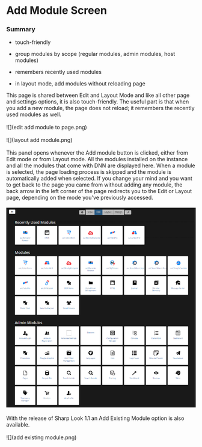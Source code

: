 # Add Module Screen


### Summary

* touch-friendly

* group modules by scope (regular modules, admin modules, host modules)

* remembers recently used modules

* in layout mode, add modules without reloading page

This page is shared between Edit and Layout Mode and like all other page and settings options, it is also touch-friendly. The useful part is that when you add a new module, the page does not reload; it remembers the recently used modules as well.
<br />
<br />
![](edit add module to page.png)
<br />
<br />
![](layout add module.png)
<br />
<br />
This panel opens whenever the Add module button is clicked, either from Edit mode or from Layout mode. All the modules installed on the instance and all the modules that come with DNN are displayed here. When a module is selected, the page loading process is skipped and the module is automatically added when selected. If you change your mind and you want to get back to the page you came from without adding any module, the back arrow in the left corner of the page redirects you to the Edit or Layout page, depending on the mode you've previously accessed.
<br />
<br />
![](modules.png)
<br />
<br />
With the release of Sharp Look 1.1 an Add Existing Module option is also available.
<br />
<br />
![](add existing module.png)